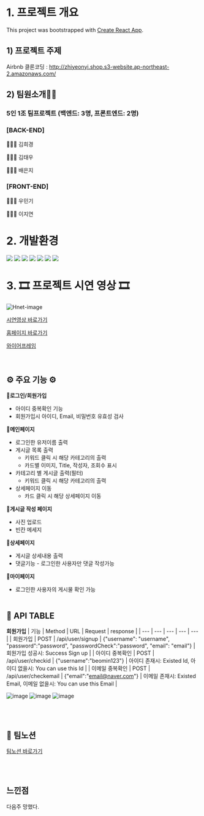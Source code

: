 # 1. 프로젝트 개요

This project was bootstrapped with [Create React App](https://github.com/facebook/create-react-app).

## 1) 프로젝트 주제

Airbnb 클론코딩 : http://zhiyeonyi.shop.s3-website.ap-northeast-2.amazonaws.com/

## 2) 팀원소개🧙‍♂️

### 5인 1조 팀프로젝트 (백엔드: 3명, 프론트엔드: 2명)

### [BACK-END]
🧑🏻‍💻 김희경

🧑🏻‍💻 김태우

🧑🏻‍💻 배은지

### [FRONT-END]
🧑🏻‍💻 우민기

🧑🏻‍💻 이지연

# 2. 개발환경

<img src="https://camo.githubusercontent.com/d147c6135f0f61373ceeae9035902f4c70578cb7bebacbf9a629bbfa0c035b0c/68747470733a2f2f696d672e736869656c64732e696f2f62616467652f6a6176617363726970742d4637444631453f7374796c653d666f722d7468652d6261646765266c6f676f3d6a617661736372697074266c6f676f436f6c6f723d626c61636b"/>
<img src="https://camo.githubusercontent.com/d7a20725f534274737c2e8ea95bd345a2f09c31f22910de188b3151aad65b45d/68747470733a2f2f696d672e736869656c64732e696f2f62616467652f72656163742d3631444146423f7374796c653d666f722d7468652d6261646765266c6f676f3d7265616374266c6f676f436f6c6f723d626c61636b"/>
<img src="https://camo.githubusercontent.com/751649218286418c3b3a04b2fe4fe5929358a1b761108b26b5e29e8bb202f2d6/68747470733a2f2f696d672e736869656c64732e696f2f62616467652f68746d6c2d4533344632363f7374796c653d666f722d7468652d6261646765266c6f676f3d68746d6c35266c6f676f436f6c6f723d7768697465"/>
<img src="https://camo.githubusercontent.com/d1a61dccdba51c4d1ff3306fe00404de9162915d282bade8ef91b992f84ebd35/68747470733a2f2f696d672e736869656c64732e696f2f62616467652f6373732d3135373242363f7374796c653d666f722d7468652d6261646765266c6f676f3d63737333266c6f676f436f6c6f723d7768697465"/>
<img src="https://camo.githubusercontent.com/d7ade26e4f293e0cb858d1201598c2d5796337157046744f785c292de15fc774/68747470733a2f2f696d672e736869656c64732e696f2f62616467652f6177732d3233324633453f7374796c653d666f722d7468652d6261646765266c6f676f3d416d617a6f6e415753266c6f676f436f6c6f723d7768697465"/>
<img src="https://camo.githubusercontent.com/5148c757ec30584083d0dc8c25ee75363e4bc37a55889b989e864549f6b08132/68747470733a2f2f696d672e736869656c64732e696f2f62616467652f6769746875622d3138313731373f7374796c653d666c6174266c6f676f3d676974687562266c6f676f436f6c6f723d7768697465"/>
<img src="https://camo.githubusercontent.com/770f4d88e664a125e7d37ae6454a96da68e906c830eef44caeb59f0e56c2d8cf/68747470733a2f2f696d672e736869656c64732e696f2f62616467652f6769742d4630353033323f7374796c653d666c6174266c6f676f3d676974266c6f676f436f6c6f723d7768697465"/>

# 3. 🎞 프로젝트 시연 영상 🎞

![Hnet-image](https://user-images.githubusercontent.com/92702096/145673393-0f6c5102-62c3-4946-b6f0-3bd9ed739bd4.gif)
<br/>

[시연영상 바로가기](http://ohyo.shop.s3-website.ap-northeast-2.amazonaws.com)

[홈페이지 바로가기](http://ohyo.shop.s3-website.ap-northeast-2.amazonaws.com)

[와이어프레임](https://ovenapp.io/project/yBmVvSyjqJe0Nsgq1Vi0ZbalbHAH23MP#n3kas)
</br>
</br>
</br>

## ⚙ 주요 기능 ⚙

🤍**로그인/회원가입**

- 아이디 중복확인 기능
- 회원가입시 아이디, Email, 비밀번호 유효성 검사
  </br>

🧡**메인페이지**

- 로그인한 유저이름 출력
- 게시글 목록 출력
  - 키워드 클릭 시 해당 카테고리의 출력
  - 카드별 이미지, Title, 작성자, 조회수 표시
- 카테고리 별 게시글 출력(필터)
  - 키워드 클릭 시 해당 카테고리의 출력
- 상세페이지 이동
  - 카드 클릭 시 해당 상세페이지 이동
    </br>

💛**게시글 작성 페이지**

- 사진 업로드
- 빈칸 메세지
  </br>

💚**상세페이지**

- 게시글 상세내용 출력
- 댓글기능 - 로그인한 사용자만 댓글 작성가능
  </br>

💙**마이페이지**

- 로그인한 사용자의 게시물 확인 가능
  </br>
  </br>

## 📜 API TABLE

**회원가입**
| 기능 | Method | URL | Request | response |
| --- | --- | --- | --- | --- |
| 회원가입 | POST | /api/user/signup | {"username": "username", "password":"password", "passwordCheck":"password", "email": "email"} | 회원가입 성공시: Success Sign up |
| 아이디 중복확인 | POST | /api/user/checkid | {"username":"beomin123"} | 아이디 존재시: Existed Id, 아이디 없을시: You can use this Id |
| 이메일 중복확인 | POST | /api/user/checkemail | {"email":"email@naver.com"} | 이메일 존재시: Existed Email, 이메일 없을시: You can use this Email |

![image](https://user-images.githubusercontent.com/86363774/145669813-5e22eccd-eb4a-4c2d-a8cb-f561b9478f98.png)
![image](https://user-images.githubusercontent.com/86363774/145669824-218e9e81-6162-4a1c-b10a-566f0d6db688.png)
![image](https://user-images.githubusercontent.com/86363774/145669841-a2164ca2-5002-4a5b-b2bb-e8c29e77c7b3.png)

</br>
</br>

## 📖 팀노션

[팀노션 바로가기](https://www.notion.so/99-4-6-9-c2b95bdb4e4f40fc90a2a2294399013b)

</br>
</br>

## 느낀점

<p>다음주 망했다.</p>

          

          

